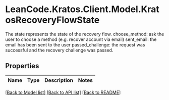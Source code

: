 # LeanCode.Kratos.Client.Model.KratosRecoveryFlowState
The state represents the state of the recovery flow.  choose_method: ask the user to choose a method (e.g. recover account via email) sent_email: the email has been sent to the user passed_challenge: the request was successful and the recovery challenge was passed.

## Properties

Name | Type | Description | Notes
------------ | ------------- | ------------- | -------------

[[Back to Model list]](../../README.md#documentation-for-models) [[Back to API list]](../../README.md#documentation-for-api-endpoints) [[Back to README]](../../README.md)

